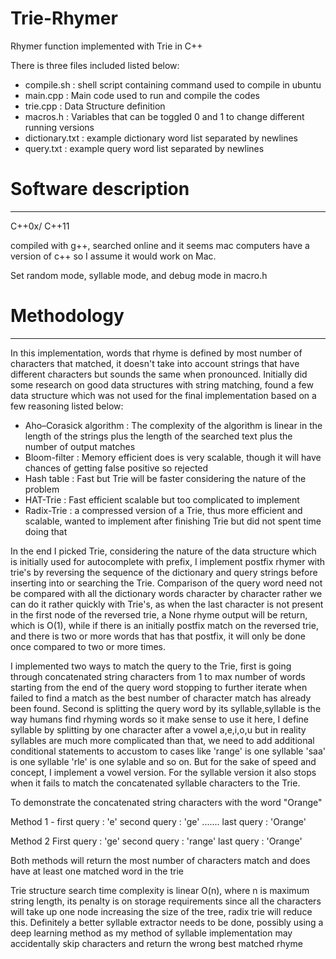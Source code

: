# Trie-Rhymer
Rhymer function implemented with Trie in C++

There is three files included listed below:

- compile.sh : shell script containing command used to compile in ubuntu
- main.cpp    : Main code used to run and compile the codes
- trie.cpp    : Data Structure definition
- macros.h    : Variables that can be toggled 0 and 1 to change different running versions
- dictionary.txt : example dictionary word list separated by newlines
- query.txt      : example query word list separated by newlines


# Software description
----------------------------------------------------
C++0x/ C++11

compiled with g++, searched online and it seems mac computers have a version of c++ so I assume it would work on Mac.

Set random mode, syllable mode, and debug mode in macro.h

# Methodology
----------------------------------------------------
In this implementation, words that rhyme is defined by most number of characters that matched, it doesn't take into account strings that have different characters but sounds the same when pronounced. Initially did some research on good data structures with string matching, found a few data structure which was not used for the final implementation based on a few reasoning listed below:

- Aho–Corasick algorithm : The complexity of the algorithm is linear in the length of the strings plus the length of the searched text plus the number of output matches
- Bloom-filter : Memory efficient does is very scalable, though it will have chances of getting false positive so rejected
- Hash table : Fast but Trie will be faster considering the nature of the problem
- HAT-Trie : Fast efficient scalable but too complicated to implement
- Radix-Trie : a compressed version of a Trie, thus more efficient and scalable, wanted to implement after finishing Trie but did not spent time doing that

In the end I picked Trie, considering the nature of the data structure which is initially used for autocomplete with prefix, I implement postfix rhymer with trie's by reversing the sequence of the dictionary and query strings before inserting into or searching the Trie. Comparison of the query word need not be compared with all the dictionary words character by character rather we can do it rather quickly with Trie's, as when the last character is not present in the first node of the reversed trie, a None rhyme output will be return, which is O(1), while if there is an initially postfix match on the reversed trie, and there is two or more words that has that postfix, it will only be done once compared to two or more times.

I implemented two ways to match the query to the Trie, first is going through concatenated string characters from 1 to max number of words starting from the end of the query word stopping to further iterate when failed to find a match as the best number of character match has already been found. Second is splitting the query word by its syllable,syllable is the way humans find rhyming words so it make sense to use it here, I define syllable by splitting by one character after a vowel a,e,i,o,u but in reality syllables are much more complicated than that, we need to add additional conditional statements to accustom to cases like 'range' is one syllable 'saa' is one syllable 'rle' is one sylable and so on. But for the sake of speed and concept, I implement a vowel version. For the syllable version it also stops when it fails to match the concatenated syllable characters to the Trie. 

To demonstrate the concatenated string characters with the word "Orange"

Method 1 - first query  : 'e'
           second query : 'ge'
           .......
           last query   : 'Orange'
           
Method 2  First query   : 'ge'
          second query  : 'range'
          last query    : 'Orange'
          
Both methods will return the most number of characters match and does have at least one matched word in the trie

Trie structure search time complexity is linear O(n), where n is  maximum string length, its penalty is on storage requirements since all the characters will take up one node increasing the size of the tree, radix trie will reduce this. Definitely a better syllable extractor needs to be done, possibly using a deep learning method as my method of syllable implementation may accidentally skip characters and return the wrong best matched rhyme
